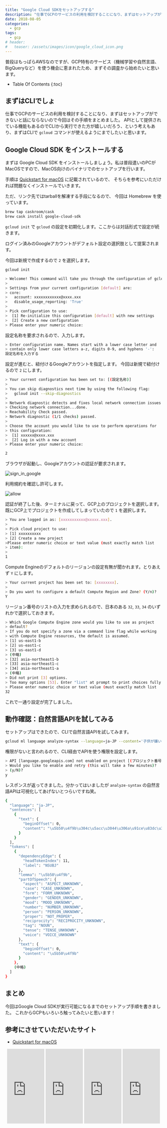 ```yaml
---
title: "Google Cloud SDKをセットアップする"
description: "仕事でGCPのサービスの利用を検討することになり、まずはセットアップができないと話にならないので今回はその手順をまとめました。"
date: 2018-08-05
categories:
  - gcp
tags:
  - gcp
# header:
#   teaser: /assets/images/icon/google_cloud_icon.png
---
```


普段はもっぱらAWSなのですが、GCP特有のサービス（機械学習や自然言語、BigQueryなど）を使う機会に恵まれたため、まずその調査から始めたいと思います。

* Table Of Contents
{:toc}

## まずはCLIでしょ

仕事でGCPのサービスの利用を検討することになり、まずはセットアップができないと話にならないので今回はその手順をまとめました。
APIとして提供されている機能もあるのでCLIから実行できた方が嬉しいだろう、という考えもあり、まずはCLIで `gcloud` コマンドが使えるようにまでしたいと思います。

## Google Cloud SDK をインストールする

まずは Google Cloud SDK をインストールしましょう。私は普段遣いのPCがMacOSですので、MacOS向けのバイナリでのセットアップを行います。

手順は [Quickstart for macOS](https://cloud.google.com/sdk/docs/quickstart-macos) に記載されているので、
そちらを参考にいただければ問題なくインストールでいきます。

ただ、リンク先ではtarballを解凍する手段になるので、 今回は Homebrew を使っています。

```bash
brew tap caskroom/cask
brew cask install google-cloud-sdk
```

`gcloud init` で `gcloud` の設定を初期化します。ここからは対話形式で設定が続きます。

ログイン済みのGoogleアカウントがデフォルト設定の選択肢として提案されます。

今回は新規で作成するので `2` を選択します。

```bash
gcloud init

> Welcome! This command will take you through the configuration of gcloud.
>
> Settings from your current configuration [default] are:
> core:
>   account: xxxxxxxxxxxx@xxxx.xxx
>   disable_usage_reporting: 'True'
>
> Pick configuration to use:
>  [1] Re-initialize this configuration [default] with new settings
>  [2] Create a new configuration
> Please enter your numeric choice:

```

設定名称を要求されるので、入力します。

```bash
> Enter configuration name. Names start with a lower case letter and
> contain only lower case letters a-z, digits 0-9, and hyphens '-':
設定名称を入力する
```

設定が進むと、紐付けるGoogleアカウントを指定します。
今回は新規で紐付けるので `2` にします。

```bash
> Your current configuration has been set to: [(設定名称)]
>
> You can skip diagnostics next time by using the following flag:
>   gcloud init --skip-diagnostics
>
> Network diagnostic detects and fixes local network connection issues.
> Checking network connection...done.
> Reachability Check passed.
> Network diagnostic (1/1 checks) passed.
>
> Choose the account you would like to use to perform operations for
> this configuration:
>  [1] xxxxxx@xxxx.xxx
>  [2] Log in with a new account
> Please enter your numeric choice:

2
```

ブラウザが起動し、Googleアカウントの認証が要求されます。

![sign_in_google](/assets/images/20180805/sign_in_google.png)

利用規約を確認し許可します。

![allow](/assets/images/20180805/allow.png)

認証が終了した後、ターミナルに戻って、GCP上のプロジェクトを選択します。 既にGCP上でプロジェクトを作成してしまっていたので `1` を選択します。

```bash
> You are logged in as: [xxxxxxxxxxx@xxxxx.xxx].
>
> Pick cloud project to use:
> [1] xxxxxxxxxx
> [2] Create a new project
>Please enter numeric choice or text value (must exactly match list
> item):
>
1
```

Compute Engineのデフォルトのリージョンの設定有無が聞かれます。とりあえず `Y` にします。

```bash
> Your current project has been set to: [xxxxxxxx].
>
> Do you want to configure a default Compute Region and Zone? (Y/n)?
Y
```

リージョン番号のリストの入力を求められるので、日本のある `32`, `33`, `34` のいずれかで選択しておきます。

```bash
> Which Google Compute Engine zone would you like to use as project
> default?
> If you do not specify a zone via a command line flag while working
> with Compute Engine resources, the default is assumed.
> [1] us-east1-b
> [2] us-east1-c
> [3] us-east1-d
> (中略)
> [32] asia-northeast1-b
> [33] asia-northeast1-c
> [34] asia-northeast1-a
> (中略)
> Did not print [3] options.
> Too many options [53]. Enter "list" at prompt to print choices fully.
> Please enter numeric choice or text value (must exactly match list
32
```

これで一通り設定が完了しました。

## 動作確認：自然言語APIを試してみる

セットアップはできたので、CLIで自然言語APIを試してみます。

```bash
gcloud ml language analyze-syntax --language=ja-JP --content='子供が嫌いな野菜とか3種類くらい取皿に乗せて、1個だけ残す代わりに残りは全部キレイに食べるルールにしてる。'
```

権限がないと言われるので、CLI経由でAPIを使う権限を設定します。

```bash
> API [language.googleapis.com] not enabled on project [(プロジェクト番号)].
> Would you like to enable and retry (this will take a few minutes)?
> (y/N)?
y
```

レスポンスが返ってきました。分かってはいましたが `analyze-syntax` の自然言語APIは可視化してあげないとつらいですね笑。

```bash
{
  "language": "ja-JP",
  "sentences": [
    {
      "text": {
        "beginOffset": 0,
        "content": "\u5b50\u4f9b\u304c\u5acc\u3044\u306a\u91ce\u83dc\u3068\u304b3\u7a2e\u985e\u304f\u3089\u3044\u53d6\u76bf\u306b\u4e57\u305b\u3066\u30011\u500b\u3060\u3051\u6b8b\u3059\u4ee3\u308f\u308a\u306b\u6b8b\u308a\u306f\u5168\u90e8\u30ad\u30ec\u30a4\u306b\u98df\u3079\u308b\u30eb\u30fc\u30eb\u306b\u3057\u3066\u308b\u3002"
      }
    }
  ],
  "tokens": [
    {
      "dependencyEdge": {
        "headTokenIndex": 11,
        "label": "NSUBJ"
      },
      "lemma": "\u5b50\u4f9b",
      "partOfSpeech": {
        "aspect": "ASPECT_UNKNOWN",
        "case": "CASE_UNKNOWN",
        "form": "FORM_UNKNOWN",
        "gender": "GENDER_UNKNOWN",
        "mood": "MOOD_UNKNOWN",
        "number": "NUMBER_UNKNOWN",
        "person": "PERSON_UNKNOWN",
        "proper": "NOT_PROPER",
        "reciprocity": "RECIPROCITY_UNKNOWN",
        "tag": "NOUN",
        "tense": "TENSE_UNKNOWN",
        "voice": "VOICE_UNKNOWN"
      },
      "text": {
        "beginOffset": 0,
        "content": "\u5b50\u4f9b"
      }
    },
    (中略)
  ]
}
```

## まとめ

今回はGoogle Cloud SDKが実行可能になるまでのセットアップ手順を書きました。
これからGCPもいろいろ触ってみたいと思います！

## 参考にさせていただいたサイト

* [Quickstart for macOS](https://cloud.google.com/sdk/docs/quickstart-macos)

<div align="center">
<iframe style="width:120px;height:240px;" marginwidth="0" marginheight="0" scrolling="no" frameborder="0" src="https://rcm-fe.amazon-adsystem.com/e/cm?ref=qf_sp_asin_til&t=soudegesu-22&m=amazon&o=9&p=8&l=as1&IS2=1&detail=1&asins=4822257908&linkId=96562e30fee0c86028881bf8ff961412&bc1=ffffff&lt1=_blank&fc1=333333&lc1=0066c0&bg1=ffffff&f=ifr">
</iframe>
<iframe style="width:120px;height:240px;" marginwidth="0" marginheight="0" scrolling="no" frameborder="0" src="https://rcm-fe.amazon-adsystem.com/e/cm?ref=qf_sp_asin_til&t=soudegesu-22&m=amazon&o=9&p=8&l=as1&IS2=1&detail=1&asins=4798137146&linkId=8519a36037ae78c56c57df76fd8e0342&bc1=ffffff&lt1=_blank&fc1=333333&lc1=0066c0&bg1=ffffff&f=ifr">
</iframe>
<iframe style="width:120px;height:240px;" marginwidth="0" marginheight="0" scrolling="no" frameborder="0" src="https://rcm-fe.amazon-adsystem.com/e/cm?ref=qf_sp_asin_til&t=soudegesu-22&m=amazon&o=9&p=8&l=as1&IS2=1&detail=1&asins=4798155373&linkId=18c7903300574449f8b95d74c97a5a8f&bc1=ffffff&lt1=_blank&fc1=333333&lc1=0066c0&bg1=ffffff&f=ifr">
</iframe>
<iframe style="width:120px;height:240px;" marginwidth="0" marginheight="0" scrolling="no" frameborder="0" src="https://rcm-fe.amazon-adsystem.com/e/cm?ref=qf_sp_asin_til&t=soudegesu-22&m=amazon&o=9&p=8&l=as1&IS2=1&detail=1&asins=4865941053&linkId=7d7b23bc20001ccbcc6f87feb17d24b4&bc1=ffffff&lt1=_blank&fc1=333333&lc1=0066c0&bg1=ffffff&f=ifr">
</iframe>
</div>
